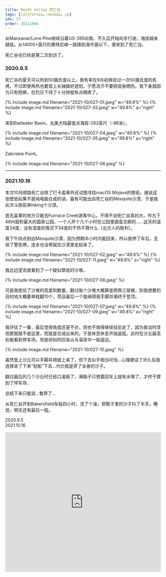 ```yaml
---
title: Death Valley 死亡谷
tags: [california, nevada, np]
idx: 27
order: 20211094
---
```


从Manzanar/Lone Pine继续沿着US-395向南，不久后开始向东行驶，海拔越来越低。从14000+英尺的惠特尼峰一路降到海平面以下，便来到了死亡谷。

死亡谷也已经是第二次到访了。

### 2020.9.5

死亡谷的夏天可以热到50摄氏度以上。我有幸在9月初体验过一次50摄氏度的炙烤。不过即使再热也要穿上长袖做好遮阳，宁愿流汗不要把皮肤晒伤。我下身就因为只有短裤，在烈日下待了十分钟就有点晒疼了。

{% include image.md filename="2021-10/027-01.jpeg" w="49.8%" %}
{% include image.md filename="2021-10/027-03.jpeg" w="49.8%" a="right" %}

来到Badwater Basin，北美大陆最低点海拔-282英尺（-86米）。

{% include image.md filename="2021-10/027-04.jpeg" w="49.8%" %}
{% include image.md filename="2021-10/027-05.jpeg" w="49.8%" a="right" %}

Zabriskie Point。

{% include image.md filename="2021-10/027-06.jpeg" %}

---

### 2021.10.16

本次10月顺路死亡谷除了打卡盖章外还试图寻找macOS Mojave的壁纸。据说这张壁纸如果不是纯电脑合成的话，最有可能出自死亡谷的Mesquite沙漠，于是我此次斗胆前来hiking个沙漠。

首先盖章的地方只能去Furnace Creek游客中心，不得不说死亡谷真的大，作为下48州面积最大的国家公园，一个人开个几个小时在公园里面蛮无聊的……这天的温度34度，没有湿度的情况下34度的干热不算什么（北方人的胜利）。

我下午四点到达Mesquite沙漠，因为预期半小时内能回来，所以我停了车后，无视了警告牌，连水也没带就往沙漠里走起来了。

{% include image.md filename="2021-10/027-02.jpeg" w="49.8%" %}
{% include image.md filename="2021-10/027-11.jpeg" w="49.8%" a="right" %}

我远远望去就看到了一个疑似壁纸的沙堆。

{% include image.md filename="2021-10/027-08.jpeg" %}

可是我低估了沙堆的高度和数量。翻过每个沙堆大概算是爬两三层楼，到我想要的目的地大概要单程翻10个，而且最后一个陡峭得我手脚并用终于登顶。

{% include image.md filename="2021-10/027-07.jpeg" w="49.8%" %}
{% include image.md filename="2021-10/027-09.jpeg" w="49.8%" a="right" %}

我评估了一番，最后觉得角度还是不对，但也不值得继续往前走了，因为我当时坚信那图就不是这里，而就是合成出来的。于是休息休息开始返程。此时在沙丘最高处能看到停车场，但是却如同旧金山与温哥华一般遥远。

{% include image.md filename="2021-10/027-10.jpeg" %}

虽然登上沙丘可以手脚并用就上来了，但下去似乎相当可怕…心理建设了许久后我选择坐了下来“划船”下去…代价就是弄了全身的沙子。

翻过最后的几个沙丘时已经口渴毙了，满脑子只想着回车上就有水喝了，才终于撑到了停车场…

总结下来只能说…鲁莽了…

从死亡谷开到Bakersfield车程四小时，洗了个澡，把鞋子里的沙子抖了半天，睡觉。明天还有最后一程。

2020.9.5<br>
2021.10.16

<iframe src="https://www.google.com/maps/embed?pb=!1m18!1m12!1m3!1d1642579.8359998486!2d-118.17085923116991!3d36.47776104703857!2m3!1f0!2f0!3f0!3m2!1i1024!2i768!4f13.1!3m3!1m2!1s0x80c74b7776ae8a47%3A0xccc9f07c7bf2b054!2sDeath%20Valley%20National%20Park!5e0!3m2!1sen!2sus!4v1652243418618!5m2!1sen!2sus" width="100%" height="450" style="border:0;" allowfullscreen="" loading="lazy" referrerpolicy="no-referrer-when-downgrade"></iframe>
